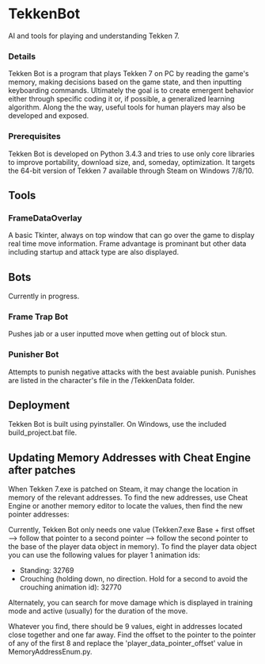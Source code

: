 # TekkenBot
AI and tools for playing and understanding Tekken 7.

### Details
Tekken Bot is a program that plays Tekken 7 on PC by reading the game's memory, making decisions based on the game state, and then inputting keyboarding commands. Ultimately the goal is to create emergent behavior either through specific coding it or, if possible, a generalized learning algorithm. Along the the way, useful tools for human players may also be developed and exposed.

### Prerequisites
Tekken Bot is developed on Python 3.4.3 and tries to use only core libraries to improve portability, download size, and, someday, optimization. It targets the 64-bit version of Tekken 7 available through Steam on Windows 7/8/10.

## Tools

### FrameDataOverlay
A basic Tkinter, always on top window that can go over the game to display real time move information. Frame advantage is prominant but other data including startup and attack type are also displayed.

## Bots
Currently in progress.

### Frame Trap Bot
Pushes jab or a user inputted move when getting out of block stun.

### Punisher Bot
Attempts to punish negative attacks with the best avaiable punish. Punishes are listed in the character's file in the /TekkenData folder.


## Deployment
Tekken Bot is built using pyinstaller. On Windows, use the included build_project.bat file.

## Updating Memory Addresses with Cheat Engine after patches
When Tekken 7.exe is patched on Steam, it may change the location in memory of the relevant addresses. To find the new addresses, use Cheat Engine or another memory editor to locate the values, then find the new pointer addresses:

Currently, Tekken Bot only needs one value (Tekken7.exe Base + first offset  --> follow that pointer to a second pointer --> follow the second pointer to the base of the player data object in memory).
To find the player data object you can use the following values for player 1 animation ids:
 * Standing: 32769
 * Crouching (holding down, no direction. Hold for a second to avoid the crouching animation id): 32770

Alternately, you can search for move damage which is displayed in training mode and active (usually) for the duration of the move.

Whatever you find, there should be 9 values, eight in addresses located close together and one far away. Find the offset to the pointer to the pointer of any of the first 8 and replace the 'player_data_pointer_offset' value in MemoryAddressEnum.py.

